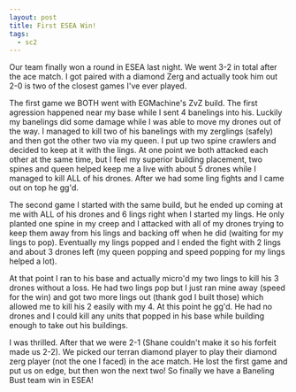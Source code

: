 ```yaml
---
layout: post
title: First ESEA Win!
tags:
  - sc2
---
```

<p>Our team finally won a round in ESEA last night. We went 3-2 in total after the ace match. I got paired with a diamond Zerg and actually took him out 2-0 is two of the closest games I've ever played.</p><p>The first game we BOTH went with EGMachine's ZvZ build. The first agression happened near my base while I sent 4 banelings into his. Luckily my banelings did some damage while I was able to move my drones out of the way. I managed to kill two of his banelings with my zerglings (safely) and then got the other two via my queen. I put up two spine crawlers and decided to keep at it with the lings. At one point we both attacked each other at the same time, but I feel my superior building placement, two spines and queen helped keep me a live with about 5 drones while I managed to kill ALL of his drones. After we had some ling fights and I came out on top he gg'd.</p><p>The second game I started with the same build, but he ended up coming at me with ALL of his drones and 6 lings right when I started my lings. He only planted one spine in my creep and I attacked with all of my drones trying to keep them away from his lings and backing off when he did (waiting for my lings to pop). Eventually my lings popped and I ended the fight with 2 lings and about 3 drones left (my queen popping and speed popping for my lings helped a lot).</p><p>At that point I ran to his base and actually micro'd my two lings to kill his 3 drones without a loss. He had two lings pop but I just ran mine away (speed for the win) and got two more lings out (thank god I built those) which allowed me to kill his 2 easily with my 4. At this point he gg'd. He had no drones and I could kill any units that popped in his base while building enough to take out his buildings.</p><p>I was thrilled. After that we were 2-1 (Shane couldn't make it so his forfeit made us 2-2). We picked our terran diamond player to play their diamond zerg player (not the one I faced) in the ace match. He lost the first game and put us on edge, but then won the next two! So finally we have a Baneling Bust team win in ESEA!</p>
